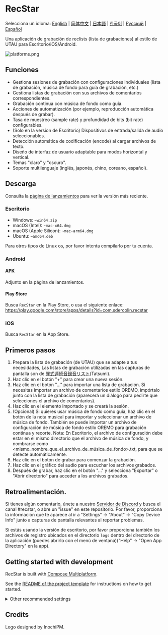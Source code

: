 # RecStar

Selecciona un idioma: [English](README.md) | [简体中文](README-zhCN.md) | [日本語](README-ja.md) | [한국어](README-ko.md) | [Русский](README-ru.md) | [Español](README-es.md)

Una aplicación de grabación de reclists (lista de grabaciones) al estilo de UTAU para Escritorio/iOS/Android.

![platforms.png](readme_images/platforms.png)

## Funciones

- Gestiona sesiones de grabación con configuraciones individuales (lista de grabación, música de fondo para guía de grabación, etc.)
- Gestiona listas de grabación con sus archivos de comentarios correspondientes.
- Grabación continua con música de fondo como guía.
- Acciones de automatización (por ejemplo, reproducción automática después de grabar).
- Tasa de muestreo (sample rate) y profundidad de bits (bit rate) configurables.
- (Solo en la version de Escritorio) Dispositivos de entrada/salida de audio seleccionables.
- Detección automática de codificación (encode) al cargar archivos de texto.
- Diseño de interfaz de usuario adaptable para modos horizontal y vertical.
- Temas "claro" y "oscuro".
- Soporte multilenguaje (inglés, japonés, chino, coreano, español).

## Descarga

Consulta la [página de lanzamientos](https://github.com/sdercolin/recstar/releases) para ver la versión más reciente.

### Escritorio

- Windows: `~win64.zip`
- macOS (Intel): `~mac-x64.dmg`
- macOS (Apple Silicon): `~mac-arm64.dmg`
- Ubuntu: `~amd64.deb`

Para otros tipos de Linux os, por favor intenta compilarlo por tu cuenta.

### Android

#### APK

Adjunto en la página de lanzamientos.

#### Play Store

Busca `RecStar` en la Play Store, o usa el siguiente enlace:
https://play.google.com/store/apps/details?id=com.sdercolin.recstar

### iOS

Busca `RecStar` en la App Store.

## Primeros pasos

1. Prepara la lista de grabación (de UTAU) que se adapte a tus necesidades, Las listas de grabación utilizadas en las capturas de pantalla son de [巽式連続音録音リスト](https://tatsu3.hateblo.jp/entry/ar426004)(Tatsumi).
2. Haz clic en el botón "+" para crear una nueva sesión.
3. Haz clic en el botón "..." para importar una lista de grabación. Si necesitas importar un archivo de comentarios estilo OREMO, impórtalo junto con la lista de grabación (aparecerá un diálogo para pedirte que selecciones el archivo de comentarios).
4. Haz clic en el elemento importado y se creará la sesión.
5. (Opcional) Si quieres usar música de fondo como guía, haz clic en el botón de la nota musical para importar y seleccionar un archivo de música de fondo. También se puede importar un archivo de configuración de música de fondo estilo OREMO para grabación continua y recorte.
   Nota: En Escritorio, el archivo de configuración debe estar en el mismo directorio que el archivo de música de fondo, y nombrarse como <mismo_nombre_que_el_archivo_de_música_de_fondo>.txt, para que se detecte automáticamente.
6. Haz clic en el botón de grabar para comenzar la grabación.
7. Haz clic en el gráfico del audio para escuchar los archivos grabados.
8. Después de grabar, haz clic en el botón "..." y selecciona "Exportar" o "Abrir directorio" para acceder a los archivos grabados.

## Retroalimentación.

Si tienes algún comentario, únete a nuestro [Servidor de Discord](https://discord.gg/TyEcQ6P73y) y busca el canal #recstar, o abre un "issue" en este repositorio.
Por favor, proporciona la información que te aparece al ir a "Settings" -> "About" -> "Copy Device Info" junto a capturas de pantalla relevantes al reportar problemas.

Si estás usando la versión de escritorio, por favor proporciona también los archivos de registro ubicados en el directorio `logs` dentro del directorio de la aplicación (puedes abrirlo con el menú de ventana)("Help" -> "Open App Directory" en la app).

## Getting started with development

RecStar is built with [Compose Multiplatform](https://github.com/JetBrains/compose-jb).

See the [README of the project template](README-compose.md) for instructions on how to get started.

<details>
<summary>Other recommended settings</summary>

1. Install the `Kotlin KDoc Formatter` plugin, and use the following settings:
   [![KDoc Formatter settings](readme_images/kdoc_settings.png)](readme_images/kdoc_settings.png)
2. Run `./gradlew addKtlintFormatGitPreCommitHook` once to add a pre-commit hook that will automatically format your
   code before committing.
3. If in string definition files (e.g. [StringsEnglish.kt](shared/src/commonMain/kotlin/ui/string/StringEnglish.kt)), if
   the formatter of your Android Studio is always turning the wildcard imports into single imports, adjust the settings
   to allow wildcard imports on package `ui.string`.

</details>

## Credits

Logo designed by InochiPM.
